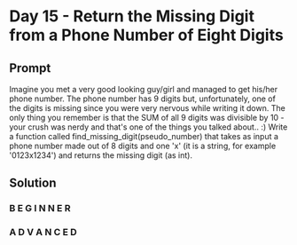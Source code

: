 # Day 15 - Return the Missing Digit from a Phone Number of Eight Digits

## Prompt

Imagine you met a very good looking guy/girl and managed to get his/her phone number. The phone number has 9 digits but, unfortunately, one of the digits is missing since you were very nervous while writing it down. The only thing you remember is that the SUM of all 9 digits was divisible by 10 - your crush was nerdy and that's one of the things you talked about.. :) Write a function called find_missing_digit(pseudo_number) that takes as input a phone number made out of 8 digits and one 'x' (it is a string, for example '0123x1234') and returns the missing digit (as int).

## Solution

### B E G I N N E R



### A D V A N C E D



